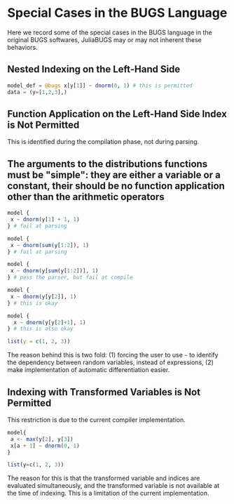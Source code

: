 # Special Cases in the BUGS Language

Here we record some of the special cases in the BUGS language in the original BUGS softwares, JuliaBUGS may or may not inherent these behaviors.

## Nested Indexing on the Left-Hand Side

```julia
model_def = @bugs x[y[1]] ~ dnorm(0, 1) # this is permitted
data = (y=[1,2,3],)
```

## Function Application on the Left-Hand Side Index is Not Permitted

This is identified during the compilation phase, not during parsing.

## The arguments to the distributions functions must be "simple": they are either a variable or a constant, their should be no function application other than the arithmetic operators

```R
model {
 x ~ dnorm(y[1] + 1, 1)
} # fail at parsing

model {
 x ~ dnorm(sum(y[1:2]), 1)
} # fail at parsing

model {
 x ~ dnorm(y[sum(y[1:2])], 1)
} # pass the parser, but fail at compile

model {
 x ~ dnorm(y[y[2]], 1)
} # this is okay

model {
  x ~ dnorm(y[y[2]+1], 1)
} # this is also okay

list(y = c(1, 2, 3))
```

The reason behind this is two fold: (1) forcing the user to use `~` to identify the dependency between random variables, instead of expressions, (2) make implementation of automatic differentiation easier.

## Indexing with Transformed Variables is Not Permitted

This restriction is due to the current compiler implementation.

```julia
model{
 a <- max(y[2], y[3])
 x[a + 1] ~ dnorm(0, 1)
}

list(y=c(1, 2, 3))
```

The reason for this is that the transformed variable and indices are evaluated simultaneously, and the transformed variable is not available at the time of indexing. This is a limitation of the current implementation.
